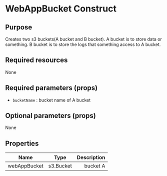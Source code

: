 # WebAppBucket Construct

## Purpose

Creates two s3 buckets(A bucket and B bucket).
A bucket is to store data or something.
B bucket is to store the logs that something access to A bucket.

## Required resources

None

## Required parameters (props)

- `bucketName` <string>: bucket name of A bucket

## Optional parameters (props)

None

## Properties

| Name         |   Type    | Description |
| ------------ | :-------: | ----------: |
| webAppBucket | s3.Bucket |    bucket A |
